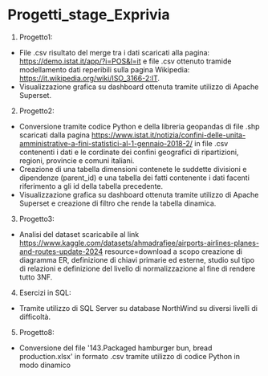 # Progetti_stage_Exprivia
1. Progetto1:
 - File .csv risultato del merge tra i dati scaricati alla pagina: https://demo.istat.it/app/?i=POS&l=it e file .csv ottenuto tramide modellamento dati reperibili sulla pagina Wikipedia: https://it.wikipedia.org/wiki/ISO_3166-2:IT.
 - Visualizzazione grafica su dashboard ottenuta tramite utilizzo di Apache Superset.
2. Progetto2:
 - Conversione tramite codice Python e della libreria geopandas di file .shp scaricati dalla pagina https://www.istat.it/notizia/confini-delle-unita-amministrative-a-fini-statistici-al-1-gennaio-2018-2/ in file .csv contenenti i dati e le cordinate dei confini geografici di ripartizioni, regioni, provincie e comuni italiani.
 - Creazione di una tabella dimensioni contenete le suddette divisioni e dipendenze (parent_id) e una tabella dei fatti contenente i dati facenti riferimento a gli id della tabella precedente.
 - Visualizzazione grafica su dashboard ottenuta tramite utilizzo di Apache Superset e creazione di filtro che rende la tabella dinamica.
3. Progetto3:
 - Analisi del dataset scaricabile al link https://www.kaggle.com/datasets/ahmadrafiee/airports-airlines-planes-and-routes-update-2024
 resource=download a scopo creazione di diagramma ER, definizione di chiavi primarie ed esterne, studio sul tipo di relazioni e definizione del    livello di normalizzazione al fine di rendere tutto 3NF.
4. Esercizi in SQL:
 - Tramite utilizzo di SQL Server su database NorthWind su diversi livelli di difficoltà.
5. Progetto8:
 - Conversione del file '143.Packaged hamburger bun, bread production.xlsx' in formato .csv tramite utilizzo di codice Python in modo dinamico